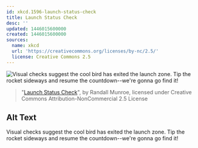 ```yaml
---
id: xkcd.1596-launch-status-check
title: Launch Status Check
desc: ''
updated: 1446015600000
created: 1446015600000
sources:
  name: xkcd
  url: 'https://creativecommons.org/licenses/by-nc/2.5/'
  license: Creative Commons 2.5
---
```

![Visual checks suggest the cool bird has exited the launch zone. Tip the rocket sideways and resume the countdown--we're gonna go find it!](https://imgs.xkcd.com/comics/launch_status_check.png)
> "[Launch Status Check](https://xkcd.com/1596/)", by Randall Munroe, licensed under Creative Commons Attribution-NonCommercial 2.5 License

## Alt Text
Visual checks suggest the cool bird has exited the launch zone. Tip the rocket sideways and resume the countdown--we're gonna go find it!
